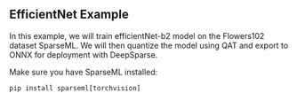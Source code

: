 ## EfficientNet Example

In this example, we will train efficientNet-b2 model on the Flowers102 dataset SparseML. We will then quantize the model using QAT and export to ONNX for deployment with DeepSparse.

Make sure you have SparseML installed:

```
pip install sparseml[torchvision]
```
